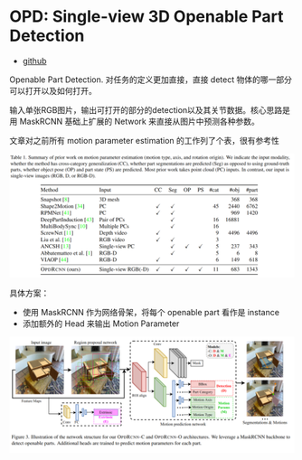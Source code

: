 # OPD: Single-view 3D Openable Part Detection
- [github](https://github.com/3dlg-hcvc/OPD)

Openable Part Detection. 对任务的定义更加直接，直接 detect 物体的哪一部分可以打开以及如何打开。

输入单张RGB图片，输出可打开的部分的detection以及其关节数据。核心思路是用 MaskRCNN 基础上扩展的 Network 来直接从图片中预测各种参数。

文章对之前所有 motion parameter estimation 的工作列了个表，很有参考性

![](../imgs/motion_parameter_estimation.png)

具体方案：
- 使用 MaskRCNN 作为网络骨架，将每个 openable part 看作是 instance
- 添加额外的 Head 来输出 Motion Parameter

![](../imgs/OPD.png)